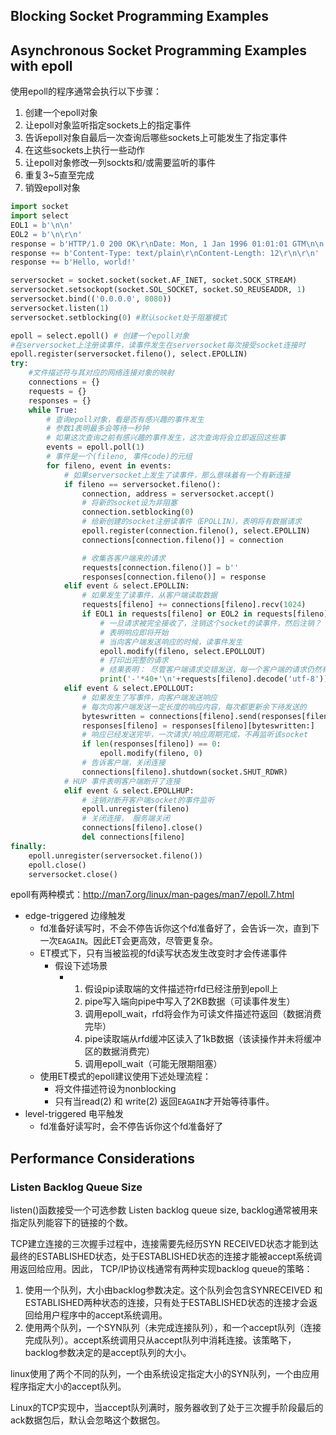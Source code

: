 ## Blocking Socket Programming Examples





## Asynchronous Socket Programming Examples with epoll

使用epoll的程序通常会执行以下步骤：

1. 创建一个epoll对象
2. 让epoll对象监听指定sockets上的指定事件
3. 告诉epoll对象自最后一次查询后哪些sockets上可能发生了指定事件
4. 在这些sockets上执行一些动作
5. 让epoll对象修改一列sockts和/或需要监听的事件
6. 重复3~5直至完成
7. 销毁epoll对象

```python
import socket
import select
EOL1 = b'\n\n'
EOL2 = b'\n\r\n'
response = b'HTTP/1.0 200 OK\r\nDate: Mon, 1 Jan 1996 01:01:01 GTM\n\n'
response += b'Content-Type: text/plain\r\nContent-Length: 12\r\n\r\n'
response += b'Hello, world!'

serversocket = socket.socket(socket.AF_INET, socket.SOCK_STREAM)
serversocket.setsockopt(socket.SOL_SOCKET, socket.SO_REUSEADDR, 1)
serversocket.bind(('0.0.0.0', 8080))
serversocket.listen(1)
serversocket.setblocking(0) #默认socket处于阻塞模式

epoll = select.epoll() # 创建一个epoll对象
#在serversocket上注册读事件，读事件发生在serversocket每次接受socket连接时
epoll.register(serversocket.fileno(), select.EPOLLIN)
try:
	#文件描述符与其对应的网络连接对象的映射
	connections = {}
	requests = {}
	responses = {}
	while True:
		# 查询epoll对象，看是否有感兴趣的事件发生
		# 参数1表明最多会等待一秒钟
		# 如果这次查询之前有感兴趣的事件发生，这次查询将会立即返回这些事
		events = epoll.poll(1)
		# 事件是一个(fileno, 事件code)的元组
		for fileno, event in events:
			# 如果serversocket上发生了读事件，那么意味着有一个有新连接
			if fileno == serversocket.fileno():
				connection, address = serversocket.accept()
				# 将新的socket设为非阻塞
				connection.setblocking(0)
				# 给新创建的socket注册读事件（EPOLLIN），表明将有数据请求
				epoll.register(connection.fileno(), select.EPOLLIN)
				connections[connection.fileno()] = connection

				# 收集各客户端来的请求
				requests[connection.fileno()] = b''
				responses[connection.fileno()] = response
			elif event & select.EPOLLIN:
				# 如果发生了读事件，从客户端读取数据
				requests[fileno] += connections[fileno].recv(1024)
				if EOL1 in requests[fileno] or EOL2 in requests[fileno]:
					# 一旦请求被完全接收了，注销这个socket的读事件，然后注销？
					# 表明响应即将开始
					# 当向客户端发送响应的时候，读事件发生
					epoll.modify(fileno, select.EPOLLOUT)
					# 打印出完整的请求
					# 结果表明： 尽管客户端请求交错发送，每一个客户端的请求仍然有序
					print('-'*40+'\n'+requests[fileno].decode('utf-8'))
			elif event & select.EPOLLOUT:
				# 如果发生了写事件，向客户端发送响应
				# 每次向客户端发送一定长度的响应内容，每次都更新余下待发送的
				byteswritten = connections[fileno].send(responses[fileno][:1024])
				responses[fileno] = responses[fileno][byteswritten:]
				# 响应已经发送完毕，一次请求/响应周期完成，不再监听该socket
				if len(responses[fileno]) == 0:
					epoll.modify(fileno, 0)
				# 告诉客户端，关闭连接
				connections[fileno].shutdown(socket.SHUT_RDWR)
			# HUP 事件表明客户端断开了连接
			elif event & select.EPOLLHUP:
				# 注销对断开客户端socket的事件监听
				epoll.unregister(fileno)
				# 关闭连接， 服务端关闭
				connections[fileno].close()
				del connections[fileno]
finally:
	epoll.unregister(serversocket.fileno())
	epoll.close()
	serversocket.close()
```

epoll有两种模式：http://man7.org/linux/man-pages/man7/epoll.7.html

- edge-triggered 边缘触发
  - fd准备好读写时，不会不停告诉你这个fd准备好了，会告诉一次，直到下一次`EAGAIN`。因此ET会更高效，尽管更复杂。
  - ET模式下，只有当被监视的fd读写状态发生改变时才会传递事件
    - 假设下述场景
      - 1. 假设pip读取端的文件描述符rfd已经注册到epoll上
        2. pipe写入端向pipe中写入了2KB数据（可读事件发生）
        3. 调用epoll_wait，rfd将会作为可读文件描述符返回（数据消费完毕）
        4. pipe读取端从rfd缓冲区读入了1kB数据（该读操作并未将缓冲区的数据消费完）
        5. 调用epoll_wait（可能无限期阻塞）
  - 使用ET模式的epoll建议使用下述处理流程：
    - 将文件描述符设为nonblocking
    - 只有当read(2) 和 write(2) 返回`EAGAIN`才开始等待事件。
- level-triggered 电平触发
  - fd准备好读写时，会不停告诉你这个fd准备好了





## Performance Considerations

### Listen Backlog Queue Size

listen()函数接受一个可选参数 Listen backlog queue size, backlog通常被用来指定队列能容下的链接的个数。



TCP建立连接的三次握手过程中，连接需要先经历SYN RECEIVED状态才能到达最终的ESTABLISHED状态，处于ESTABLISHED状态的连接才能被accept系统调用返回给应用。因此， TCP/IP协议栈通常有两种实现backlog queue的策略：

1. 使用一个队列，大小由backlog参数决定。这个队列会包含SYNRECEIVED 和ESTABLISHED两种状态的连接，只有处于ESTABLISHED状态的连接才会返回给用户程序中的accept系统调用。
2. 使用两个队列，一个SYN队列（未完成连接队列），和一个accept队列（连接完成队列）。accept系统调用只从accept队列中消耗连接。该策略下，backlog参数决定的是accept队列的大小。

linux使用了两个不同的队列，一个由系统设定指定大小的SYN队列，一个由应用程序指定大小的accept队列。



Linux的TCP实现中，当accept队列满时，服务器收到了处于三次握手阶段最后的ack数据包后，默认会忽略这个数据包。



